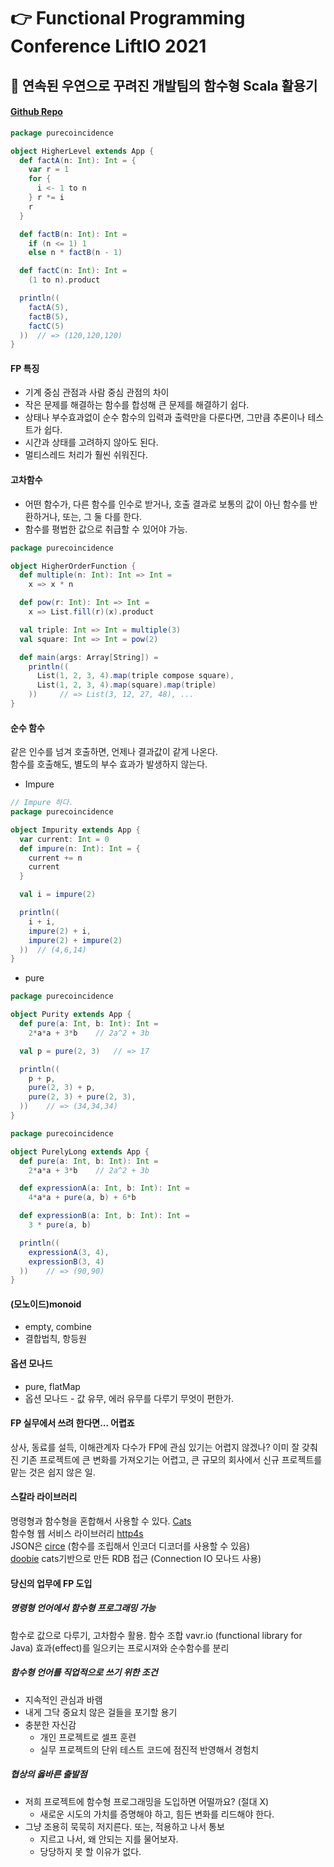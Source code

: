 # 👉 Functional Programming Conference LiftIO 2021

## 🎈 연속된 우연으로 꾸려진 개발팀의 함수형 Scala 활용기
#### [Github Repo](https://github.com/hatemogi/liftio2021-scala)

```scala
package purecoincidence

object HigherLevel extends App {
  def factA(n: Int): Int = {
    var r = 1
    for {
      i <- 1 to n
    } r *= i
    r
  }

  def factB(n: Int): Int =
    if (n <= 1) 1
    else n * factB(n - 1)

  def factC(n: Int): Int =
    (1 to n).product

  println((
    factA(5),
    factB(5),
    factC(5)
  ))  // => (120,120,120)
}
```

#### FP 특징
- 기계 중심 관점과 사람 중심 관점의 차이
- 작은 문제를 해결하는 함수를 합성해 큰 문제를 해결하기 쉽다.
- 상태나 부수효과없이 순수 함수의 입력과 출력만을 다룬다면, 그만큼 추론이나 테스트가 쉽다.
- 시간과 상태를 고려하지 않아도 된다.
- 멀티스레드 처리가 훨씬 쉬워진다.

#### 고차함수
- 어떤 함수가, 다른 함수를 인수로 받거나, 호출 결과로 보통의 값이 아닌 함수를 반환하거나, 또는, 그 둘 다를 한다. 
- 함수를 평법한 값으로 취급할 수 있어야 가능.

```scala
package purecoincidence

object HigherOrderFunction {
  def multiple(n: Int): Int => Int =
    x => x * n

  def pow(r: Int): Int => Int =
    x => List.fill(r)(x).product

  val triple: Int => Int = multiple(3)
  val square: Int => Int = pow(2)

  def main(args: Array[String]) =
    println((
      List(1, 2, 3, 4).map(triple compose square),
      List(1, 2, 3, 4).map(square).map(triple)
    ))     // => List(3, 12, 27, 48), ...
}
```

#### 순수 함수
같은 인수를 넘겨 호출하면, 언제나 결과값이 같게 나온다.    
함수를 호출해도, 별도의 부수 효과가 발생하지 않는다.   

- Impure
```scala
// Impure 하다.
package purecoincidence

object Impurity extends App {
  var current: Int = 0
  def impure(n: Int): Int = {
    current += n
    current
  }

  val i = impure(2)

  println((
    i + i,
    impure(2) + i,
    impure(2) + impure(2)
  ))  // (4,6,14)
}
```

- pure

```scala
package purecoincidence

object Purity extends App {
  def pure(a: Int, b: Int): Int =
    2*a*a + 3*b    // 2a^2 + 3b

  val p = pure(2, 3)   // => 17

  println((
    p + p,
    pure(2, 3) + p,
    pure(2, 3) + pure(2, 3),
  ))    // => (34,34,34)
}
```

```scala
package purecoincidence

object PurelyLong extends App {
  def pure(a: Int, b: Int): Int =
    2*a*a + 3*b    // 2a^2 + 3b

  def expressionA(a: Int, b: Int): Int =
    4*a*a + pure(a, b) + 6*b

  def expressionB(a: Int, b: Int): Int =
    3 * pure(a, b)

  println((
    expressionA(3, 4),
    expressionB(3, 4)
  ))    // => (90,90)
}
```

#### (모노이드)monoid

- empty, combine
- 결합법칙, 항등원

#### 옵션 모나드
- pure, flatMap
- 옵션 모나드 - 값 유무, 에러 유무를 다루기 무엇이 편한가.

#### FP 실무에서 쓰려 한다면... 어렵죠
상사, 동료를 설득, 이해관계자 다수가 FP에 관심 있기는 어렵지 않겠나?
이미 잘 갖춰진 기존 프로젝트에 큰 변화를 가져오기는 어렵고, 큰 규모의 회사에서 신규 프로젝트를 맡는 것은 쉽지 않은 일.

#### 스칼라 라이브러리
명령형과 함수형을 혼합해서 사용할 수 있다. [Cats](https://typelevel.org/cats/)    
함수형 웹 서비스 라이브러리 [http4s](https://http4s.org/)    
JSON은 [circe](https://circe.github.io/circe/) (함수를 조립해서 인코더 디코더를 사용할 수 있음)    
[doobie](https://tpolecat.github.io/doobie/) cats기반으로 만든 RDB 접근 (Connection IO 모나드 사용)    

#### 당신의 업무에 FP 도입
##### 명령형 언어에서 함수형 프로그래밍 가능
함수로 값으로 다루기, 고차함수 활용. 함수 조합
vavr.io (functional library for Java)
효과(effect)를 일으키는 프로시져와 순수함수를 분리

##### 함수형 언어를 직업적으로 쓰기 위한 조건
- 지속적인 관심과 바램
- 내게 그닥 중요치 않은 걸들을 포기할 용기
- 충분한 자신감
  - 개인 프로젝트로 셀프 훈련
  - 실무 프로젝트의 단위 테스트 코드에 점진적 반영해서 경험치

##### 협상의 옳바른 출발점
- 저희 프로젝트에 함수형 프로그래밍을 도입하면 어떨까요? (절대 X)
  - 새로운 시도의 가치를 증명해야 하고, 힘든 변화를 리드해야 한다.
- 그냥 조용히 묵묵히 저지른다. 또는, 적용하고 나서 통보
  - 지르고 나서, 왜 안되는 지를 물어보자.
  - 당당하지 못 할 이유가 없다.
